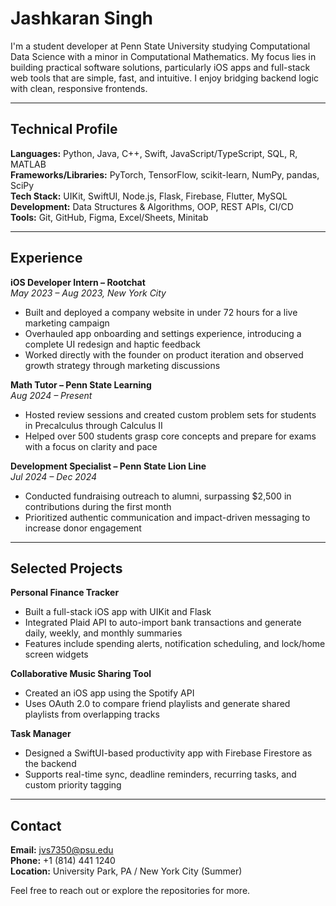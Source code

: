 # Jashkaran Singh

I'm a student developer at Penn State University studying Computational Data Science with a minor in Computational Mathematics. My focus lies in building practical software solutions, particularly iOS apps and full-stack web tools that are simple, fast, and intuitive. I enjoy bridging backend logic with clean, responsive frontends.

---

## Technical Profile

**Languages:** Python, Java, C++, Swift, JavaScript/TypeScript, SQL, R, MATLAB  
**Frameworks/Libraries:** PyTorch, TensorFlow, scikit-learn, NumPy, pandas, SciPy  
**Tech Stack:** UIKit, SwiftUI, Node.js, Flask, Firebase, Flutter, MySQL  
**Development:** Data Structures & Algorithms, OOP, REST APIs, CI/CD  
**Tools:** Git, GitHub, Figma, Excel/Sheets, Minitab

---

## Experience

**iOS Developer Intern – Rootchat**  
*May 2023 – Aug 2023, New York City*  
- Built and deployed a company website in under 72 hours for a live marketing campaign  
- Overhauled app onboarding and settings experience, introducing a complete UI redesign and haptic feedback  
- Worked directly with the founder on product iteration and observed growth strategy through marketing discussions  

**Math Tutor – Penn State Learning**  
*Aug 2024 – Present*  
- Hosted review sessions and created custom problem sets for students in Precalculus through Calculus II  
- Helped over 500 students grasp core concepts and prepare for exams with a focus on clarity and pace  

**Development Specialist – Penn State Lion Line**  
*Jul 2024 – Dec 2024*  
- Conducted fundraising outreach to alumni, surpassing $2,500 in contributions during the first month  
- Prioritized authentic communication and impact-driven messaging to increase donor engagement  

---

## Selected Projects

**Personal Finance Tracker**  
- Built a full-stack iOS app with UIKit and Flask  
- Integrated Plaid API to auto-import bank transactions and generate daily, weekly, and monthly summaries  
- Features include spending alerts, notification scheduling, and lock/home screen widgets  

**Collaborative Music Sharing Tool**  
- Created an iOS app using the Spotify API  
- Uses OAuth 2.0 to compare friend playlists and generate shared playlists from overlapping tracks  

**Task Manager**  
- Designed a SwiftUI-based productivity app with Firebase Firestore as the backend  
- Supports real-time sync, deadline reminders, recurring tasks, and custom priority tagging  

---

## Contact

**Email:** jvs7350@psu.edu  
**Phone:** +1 (814) 441 1240  
**Location:** University Park, PA / New York City (Summer)

Feel free to reach out or explore the repositories for more.
